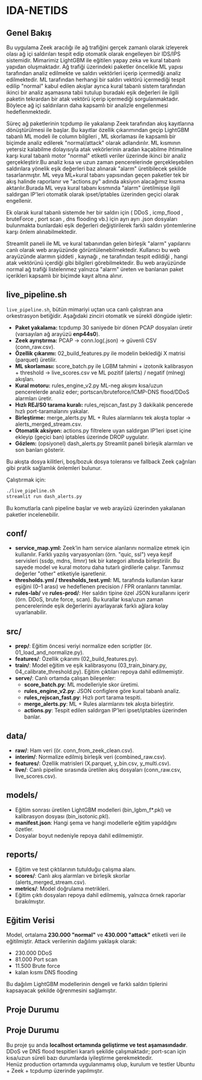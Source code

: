 # IDA-NETIDS

## Genel Bakış

Bu uygulama Zeek aracılığı ile ağ trafiğini gerçek zamanlı olarak izleyerek olası ağ içi saldırıları tespit edip otomatik olarak engelleyen bir IDS/IPS sistemidir. Mimarimiz LightGBM ile eğitilen yapay zeka ve kural tabanlı yapıdan oluşmaktadır. Ağ trafiği üzerindeki paketler öncelikle ML yapısı tarafından analiz edilmekte ve saldırı vektörleri içerip içermediği analiz edilmektedir. ML tarafından herhangi bir saldırı vektörü içermediği tespit edilip "normal" kabul edilen akışlar ayrıca kural tabanlı sistem tarafından ikinci bir analiz aşamasına tabii tutulup buradaki eşik değerleri ile ilgili paketin tekrardan bir atak vektörü içerip içermediği sorgulanmaktadır. Böylece ağ içi saldırıların daha kapsamlı bir analizle engellenmesi hedeflenmektedir.

Süreç ağ paketlerinin tcpdump ile yakalanıp Zeek tarafından akış kayıtlarına dönüştürülmesi ile başlar. Bu kayıtlar özellik çıkarımından geçip LightGBM tabanlı ML modeli ile column bilgileri , ML skorlaması ile kapsamlı bir biçimde analiz edilerek "normal/attack" olarak adlandırılır. ML kısmının yetersiz kalabilme dolayısıyla atak vekörlerinin aradan kaçabilme ihtimaline karşı kural tabanlı motor "normal" etiketli veriler üzerinde ikinci bir analiz gerçekleştirir.Bu analiz kısa ve uzun zaman pencerelerinde gerçekleşebilen saldırılara yönelik eşik değerleri baz alınarak "alarm" üretibilecek şekilde tasarlanmıştır. ML veya ML+kural tabanı yapısından geçen paketler tek bir akış halinde raporlanır ve "actions.py" adında aksiyon alacağımız kısıma aktarılır.Burada ML veya kural tabanı kısmında "alarm" üretilmişse ilgili saldırgan IP'leri otomatik olarak ipset/iptables üzerinden geçici olarak engellenir.

Ek olarak kural tabanlı sistemde her bir saldırı için ( DDoS , icmp_flood , bruteForce , port scan , dns flooding vb.) için ayrı ayrı .json dosyaları bulunmakta bunlardaki eşik değerleri değiştirilerek farklı saldırı yöntemlerine karşı önlem alınabilmektedir.

Streamlit paneli ile ML ve kural tabanından gelen birleşik "alarm" yapılarını canlı olarak web arayüzünde görüntülenebilmektedir. Kullanıcı bu web arayüzünde alarmın şiddeti , kaynağı , ne tarafından tespit edildiği , hangi atak vektörünü içerdiği gibi bilgileri görebilmektedir. Bu web arayüzünde normal ağ trafiği listelenmez yalnızca "alarm" üreten ve banlanan paket içerikleri kapsamlı bir biçimde kayıt altına alınır.

## live_pipeline.sh

`live_pipeline.sh`, bütün mimariyi uçtan uca canlı çalıştıran ana orkestrasyon betiğidir. Aşağıdaki zinciri otomatik ve sürekli döngüde işletir:

- **Paket yakalama:** tcpdump 30 saniyede bir dönen PCAP dosyaları üretir (varsayılan ağ arayüzü **enp44s0**).
- **Zeek ayrıştırma:** PCAP → conn.log(.json) → güvenli CSV (conn_raw.csv).
- **Özellik çıkarımı:** 02_build_features.py ile modelin beklediği X matrisi (parquet) üretilir.
- **ML skorlaması:** score_batch.py ile LGBM tahmini + izotonik kalibrasyon + threshold → live_scores.csv ve ML pozitif (alerts) / negatif (mlneg) akışları.
- **Kural motoru:** rules_engine_v2.py ML-neg akışını kısa/uzun pencerelerde analiz eder; portscan/bruteforce/ICMP-DNS flood/DDoS alarmları üretir.
- **Hızlı REJ/S0 tarama kuralı:** rules_rejscan_fast.py 3 dakikalık pencerede hızlı port-taramalarını yakalar.
- **Birleştirme:** merge_alerts.py ML + Rules alarmlarını tek akışta toplar → alerts_merged_stream.csv.
- **Otomatik aksiyon:** actions.py filtrelere uyan saldırgan IP’leri ipset içine ekleyip (geçici ban) iptables üzerinde DROP uygulatır.
- **Gözlem:** (opsiyonel) dash_alerts.py Streamlit paneli birleşik alarmları ve son banları gösterir.

Bu akışta dosya kilitleri, boş/bozuk dosya toleransı ve fallback Zeek çağrıları gibi pratik sağlamlık önlemleri bulunur.

Çalıştırmak için:
```bash
./live_pipeline.sh
streamlit run dash_alerts.py
```

Bu komutlarla canlı pipeline başlar ve web arayüzü üzerinden yakalanan paketler incelenebilir.

## conf/

- **service_map.yml:** Zeek’in ham service alanlarını normalize etmek için kullanılır. Farklı yazılış varyasyonları (örn. "quic, ssl") veya keşif servisleri (ssdp, mdns, llmnr) tek bir kategori altında birleştirilir. Bu sayede model ve kural motoru daha tutarlı girdilerle çalışır. Tanımsız değerler "other" etiketiyle işaretlenir.
- **thresholds.yml / thresholds_test.yml:** ML tarafında kullanılan karar eşiğini (0–1 arası) ve hedeflenen precision / FPR oranlarını tanımlar.
- **rules-lab/** ve **rules-prod/**: Her saldırı tipine özel JSON kurallarını içerir (örn. DDoS, brute force, scan). Bu kurallar kısa/uzun zaman pencerelerinde eşik değerlerini ayarlayarak farklı ağlara kolay uyarlanabilir.

## src/

- **prep/**: Eğitim öncesi veriyi normalize eden scriptler (ör. 01_load_and_normalize.py).
- **features/**: Özellik çıkarımı (02_build_features.py).
- **train/**: Model eğitim ve eşik kalibrasyonu (03_train_binary.py, 04_calibrate_threshold.py). Eğitim çıktıları repoya dahil edilmemiştir.
- **serve/**: Canlı ortamda çalışan bileşenler:
  - **score_batch.py**: ML modelleriyle skor üretimi.
  - **rules_engine_v2.py**: JSON configlere göre kural tabanlı analiz.
  - **rules_rejscan_fast.py**: Hızlı port tarama tespiti.
  - **merge_alerts.py**: ML + Rules alarmlarını tek akışta birleştirir.
  - **actions.py**: Tespit edilen saldırgan IP’leri ipset/iptables üzerinden banlar.

## data/

- **raw/**: Ham veri (ör. conn_from_zeek_clean.csv).
- **interim/**: Normalize edilmiş birleşik veri (combined_raw.csv).
- **features/**: Özellik matrisleri (X.parquet, y_bin.csv, y_multi.csv).
- **live/**: Canlı pipeline sırasında üretilen akış dosyaları (conn_raw.csv, live_scores.csv).

## models/

- Eğitim sonrası üretilen LightGBM modelleri (bin_lgbm_f*.pkl) ve kalibrasyon dosyası (bin_isotonic.pkl).
- **manifest.json**: Hangi şema ve hangi modellerle eğitim yapıldığını özetler.
- Dosyalar boyut nedeniyle repoya dahil edilmemiştir.

## reports/

- Eğitim ve test çıktılarının tutulduğu çalışma alanı.
- **scores/**: Canlı akış alarmları ve birleşik skorlar (alerts_merged_stream.csv).
- **metrics/**: Model doğrulama metrikleri.
- Eğitim çıktı dosyaları repoya dahil edilmemiş, yalnızca örnek raporlar bırakılmıştır.

## Eğitim Verisi

Model, ortalama **230.000 "normal"** ve **430.000 "attack"** etiketli veri ile eğitilmiştir. Attack verilerinin dağılımı yaklaşık olarak:
- 230.000 DDoS
- 81.000 Port scan
- 11.500 Brute force
- kalan kısmı DNS flooding

Bu dağılım LightGBM modellerinin dengeli ve farklı saldırı tiplerini kapsayacak şekilde öğrenmesini sağlamıştır.

## Proje Durumu

## Proje Durumu
Bu proje şu anda **localhost ortamında geliştirme ve test aşamasındadır**.  
DDoS ve DNS flood tespitleri kararlı şekilde çalışmaktadır; port-scan için kısa/uzun süreli bazı durumlarda iyileştirme gerekmektedir.  
Henüz production ortamında uygulanmamış olup, kurulum ve testler Ubuntu + Zeek + tcpdump üzerinde yapılmıştır.



